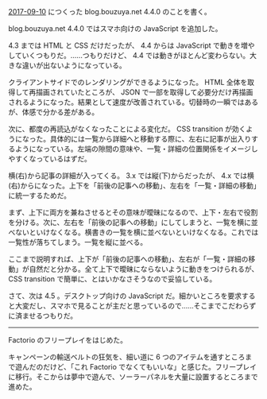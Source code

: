 [2017-09-10][] につくった blog.bouzuya.net 4.4.0 のことを書く。

blog.bouzuya.net 4.4.0 ではスマホ向けの JavaScript を追加した。

4.3 までは HTML と CSS だけだったが、 4.4 からは JavaScript で動きを増やしていくつもりだ。……つもりだけど、 4.4 では動きがほとんど変わらない。大きな違いが出ないようになっている。

クライアントサイドでのレンダリングができるようになった。 HTML 全体を取得して再描画されていたところが、 JSON で一部を取得して必要分だけ再描画されるようになった。結果として速度が改善されている。切替時の一瞬ではあるが、体感で分かる差がある。

次に、都度の再読込がなくなったことによる変化だ。 CSS transition が効くようになった。具体的には一覧から詳細へと移動する際に、左右に記事が出入りするようになっている。左端の隙間の意味や、一覧・詳細の位置関係をイメージしやすくなっているはずだ。

横(右)から記事の詳細が入ってくる。 3.x では縦(下)からだったが、 4.x では横(右)からになった。上下を「前後の記事への移動」、左右を「一覧・詳細の移動」に統一するためだ。

まず、上下に両方を兼ねさせるとその意味が曖昧になるので、上下・左右で役割を分ける。次に、左右を「前後の記事への移動」にしてしまうと、一覧を横に並べないといけなくなる。横書きの一覧を横に並べないといけなくなる。これでは一覧性が落ちてしまう。一覧を縦に並べる。

ここまで説明すれば、上下が「前後の記事への移動」、左右が「一覧・詳細の移動」が自然だと分かる。全て上下で曖昧にならないように動きをつけられるが、 CSS transition で簡単に、とはいかなさそうなので妥協している。

さて、次は 4.5 。デスクトップ向けの JavaScript だ。細かいところを要求すると大変だし、スマホで見ることが主だと思っているので……そこまでこだわらずに済ませるつもりだ。

-----

Factorio のフリープレイをはじめた。

キャンペーンの輸送ベルトの狂気を、細い道に 6 つのアイテムを通すところまで遊んだのだけど、「これ Factorio でなくてもいいな」と感じた。フリープレイに移行。そこからは夢中で遊んで、ソーラーパネルを大量に設置するところまで進めた。

[2017-09-10]: https://blog.bouzuya.net/2017/09/10/
